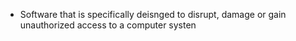 - Software that is specifically deisnged to disrupt, damage or gain unauthorized access to a computer systen